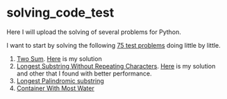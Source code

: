 # solving_code_test
Here I will upload the solving of several problems for Python.

I want to start by solving the following [75 test problems](https://leetcode.com/list/xi4ci4ig/) doing little by little. 

1. [Two Sum](https://leetcode.com/problems/two-sum/description/). [Here](/1_two_sum.ipynb) is my solution
2. [Longest Substring Without Repeating Characters](https://leetcode.com/problems/longest-substring-without-repeating-characters/description/). [Here](/2_Longest_substring_without_repeating_chars.ipynb) is my solution and other that I found with better performance.
3. [Longest Palindromic substring](https://leetcode.com/problems/longest-palindromic-substring/description/)
4. [Container With Most Water](https://leetcode.com/problems/container-with-most-water/)